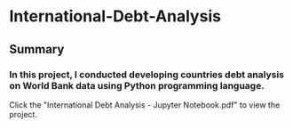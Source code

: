# International-Debt-Analysis

## Summary

### In this project, I conducted developing countries debt analysis on World Bank data using Python programming language. 

Click the "International Debt Analysis - Jupyter Notebook.pdf" to view the project.